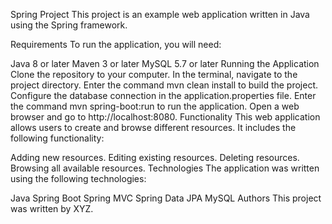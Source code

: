 Spring Project
This project is an example web application written in Java using the Spring framework.

Requirements
To run the application, you will need:

Java 8 or later
Maven 3 or later
MySQL 5.7 or later
Running the Application
Clone the repository to your computer.
In the terminal, navigate to the project directory.
Enter the command mvn clean install to build the project.
Configure the database connection in the application.properties file.
Enter the command mvn spring-boot:run to run the application.
Open a web browser and go to http://localhost:8080.
Functionality
This web application allows users to create and browse different resources. It includes the following functionality:

Adding new resources.
Editing existing resources.
Deleting resources.
Browsing all available resources.
Technologies
The application was written using the following technologies:

Java
Spring Boot
Spring MVC
Spring Data JPA
MySQL
Authors
This project was written by XYZ.